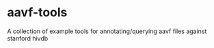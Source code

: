 # aavf-tools
A collection of example tools for annotating/querying aavf files against stanford hivdb
